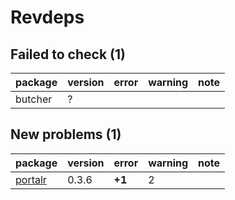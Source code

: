 # Revdeps

## Failed to check (1)

|package |version |error |warning |note |
|:-------|:-------|:-----|:-------|:----|
|butcher |?       |      |        |     |

## New problems (1)

|package                        |version |error  |warning |note |
|:------------------------------|:-------|:------|:-------|:----|
|[portalr](problems.md#portalr) |0.3.6   |__+1__ |2       |     |

